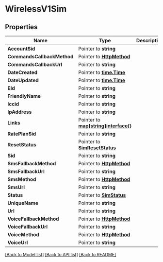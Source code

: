 # WirelessV1Sim

## Properties

Name | Type | Description | Notes
------------ | ------------- | ------------- | -------------
**AccountSid** | Pointer to **string** |  | [optional] 
**CommandsCallbackMethod** | Pointer to [**HttpMethod**](http_method.md) |  | [optional] 
**CommandsCallbackUrl** | Pointer to **string** |  | [optional] 
**DateCreated** | Pointer to [**time.Time**](time.Time.md) |  | [optional] 
**DateUpdated** | Pointer to [**time.Time**](time.Time.md) |  | [optional] 
**EId** | Pointer to **string** |  | [optional] 
**FriendlyName** | Pointer to **string** |  | [optional] 
**Iccid** | Pointer to **string** |  | [optional] 
**IpAddress** | Pointer to **string** |  | [optional] 
**Links** | Pointer to [**map[string]interface{}**](.md) |  | [optional] 
**RatePlanSid** | Pointer to **string** |  | [optional] 
**ResetStatus** | Pointer to [**SimResetStatus**](sim_reset_status.md) |  | [optional] 
**Sid** | Pointer to **string** |  | [optional] 
**SmsFallbackMethod** | Pointer to [**HttpMethod**](http_method.md) |  | [optional] 
**SmsFallbackUrl** | Pointer to **string** |  | [optional] 
**SmsMethod** | Pointer to [**HttpMethod**](http_method.md) |  | [optional] 
**SmsUrl** | Pointer to **string** |  | [optional] 
**Status** | Pointer to [**SimStatus**](sim_status.md) |  | [optional] 
**UniqueName** | Pointer to **string** |  | [optional] 
**Url** | Pointer to **string** |  | [optional] 
**VoiceFallbackMethod** | Pointer to [**HttpMethod**](http_method.md) |  | [optional] 
**VoiceFallbackUrl** | Pointer to **string** |  | [optional] 
**VoiceMethod** | Pointer to [**HttpMethod**](http_method.md) |  | [optional] 
**VoiceUrl** | Pointer to **string** |  | [optional] 

[[Back to Model list]](../README.md#documentation-for-models) [[Back to API list]](../README.md#documentation-for-api-endpoints) [[Back to README]](../README.md)


